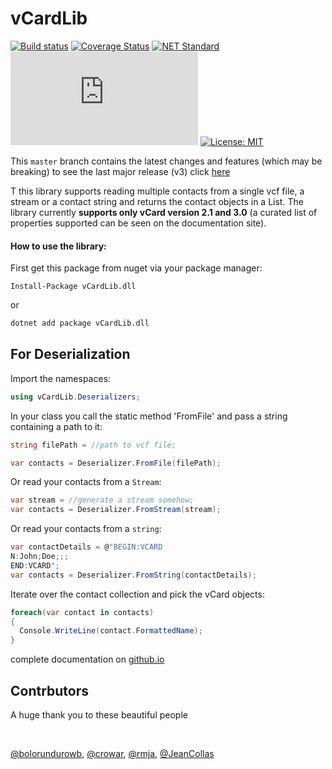 # vCardLib
[![Build status](https://ci.appveyor.com/api/projects/status/3olgly7hvi6vfnsu?svg=true)](https://ci.appveyor.com/project/BolorunduroWinnerTimothy/vcf-reader)  [![Coverage Status](https://coveralls.io/repos/github/bolorundurowb/vCardLib/badge.svg?branch=master)](https://coveralls.io/github/bolorundurowb/vCardLib?branch=master)    [![NET Standard](https://img.shields.io/badge/netstandard-2.0-ff66b6.svg)]() [![NuGet Badge](https://buildstats.info/nuget/vcardlib.dll)](https://www.nuget.org/packages/vCardLib.dll) [![License: MIT](https://img.shields.io/badge/License-MIT-yellow.svg)](LICENSE)

This `master` branch contains the latest changes and features (which may be breaking)  to see the last major release (v3) click [here](https://github.com/bolorundurowb/vCardLib/tree/v3)

T this library supports reading multiple contacts from a single vcf file, a stream or a contact string and returns the contact objects in a List. The library currently **supports only vCard version 2.1 and 3.0** (a curated list of properties supported can be seen on the documentation site).

#### How to use the library:

First get this package from nuget via your package manager:
```
Install-Package vCardLib.dll
```

or

```bash
dotnet add package vCardLib.dll
```

## For Deserialization

Import the namespaces:
```csharp
using vCardLib.Deserializers;
```

In your class you call the static method 'FromFile' and pass a string containing a path to it:

```csharp
string filePath = //path to vcf file;

var contacts = Deserializer.FromFile(filePath);
```

 Or read your contacts from a `Stream`:
 
 ```csharp
var stream = //generate a stream somehow;
var contacts = Deserializer.FromStream(stream);
 ```

 Or read your contacts from a `string`:
 
 ```csharp
var contactDetails = @"BEGIN:VCARD
N:John;Doe;;;
END:VCARD";
var contacts = Deserializer.FromString(contactDetails);
 ```

Iterate over the contact collection and pick the vCard objects:

```csharp
foreach(var contact in contacts)
{
  Console.WriteLine(contact.FormattedName);
}
```
complete documentation on [github.io](http://bolorundurowb.github.io/vCardLib/)


## Contrbutors
A huge thank you to these beautiful people

<br/>

[@bolorundurowb](https://github.com/bolorundurowb), [@crowar](https://github.com/crowar), [@rmja](https://github.com/rmja), [@JeanCollas](https://github.com/JeanCollas)

